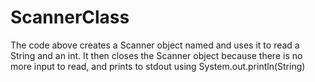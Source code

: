 # ScannerClass
The code above creates a Scanner object named  and uses it to read a String and an int. It then closes the Scanner object because there is no more input to read, and prints to stdout using System.out.println(String)